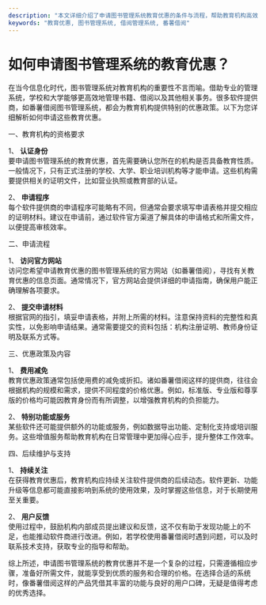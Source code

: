 ```yaml
---
description: "本文详细介绍了申请图书管理系统教育优惠的条件与流程，帮助教育机构高效利用资源。"
keywords: "教育优惠, 图书管理系统, 借阅管理系统, 番薯借阅"
---
```

# 如何申请图书管理系统的教育优惠？

在当今信息化时代，图书管理系统对教育机构的重要性不言而喻。借助专业的管理系统，学校和大学能够更高效地管理书籍、借阅以及其他相关事务。很多软件提供商，如番薯借阅图书管理系统，都会为教育机构提供特别的优惠政策。以下为您详细解析如何申请这些教育优惠。

一、教育机构的资格要求

1、 **认证身份**  
要申请图书管理系统的教育优惠，首先需要确认您所在的机构是否具备教育性质。一般情况下，只有正式注册的学校、大学、职业培训机构等才能申请。这些机构需要提供相关的证明文件，比如营业执照或教育部的认证。

2、 **申请程序**  
每个软件提供商的申请程序可能略有不同，但通常会要求填写申请表格并提交相应的证明材料。建议在申请前，通过软件官方渠道了解具体的申请格式和所需文件，以便提高审核效率。

二、申请流程

1、 **访问官方网站**  
访问您希望申请教育优惠的图书管理系统的官方网站（如番薯借阅），寻找有关教育优惠的信息页面。通常情况下，官方网站会提供详细的申请指南，确保用户能正确理解各项要求。

2、 **提交申请材料**  
根据官网的指引，填妥申请表格，并附上所需的材料。注意保持资料的完整性和真实性，以免影响申请结果。通常需要提交的资料包括：机构注册证明、教师身份证明及联系方式等。

三、优惠政策及内容

1、 **费用减免**  
教育优惠政策通常包括使用费的减免或折扣。诸如番薯借阅这样的提供商，往往会根据机构的规模和需求，提供不同程度的价格优惠。例如，标准版、专业版和尊享版的价格均可能因教育身份而有所调整，以增强教育机构的负担能力。

2、 **特别功能或服务**  
某些软件还可能提供额外的功能或服务，例如数据导出功能、定制化支持或培训服务。这些增值服务帮助教育机构在日常管理中更加得心应手，提升整体工作效率。

四、后续维护与支持

1、 **持续关注**  
在获得教育优惠后，教育机构应持续关注软件提供商的后续动态。软件更新、功能升级等信息都可能直接影响到系统的使用效果，及时掌握这些信息，对于长期使用至关重要。

2、 **用户反馈**  
使用过程中，鼓励机构内部成员提出建议和反馈，这不仅有助于发现功能上的不足，也能推动软件商进行改进。例如，若学校使用番薯借阅时遇到问题，可以及时联系技术支持，获取专业的指导和帮助。

综上所述，申请图书管理系统的教育优惠并不是一个复杂的过程，只需遵循相应步骤，准备好所需文件，就能享受到优质的服务和合理的价格。在选择合适的系统时，像番薯借阅这样的产品凭借其丰富的功能与良好的用户口碑，无疑是值得考虑的优秀选择。
